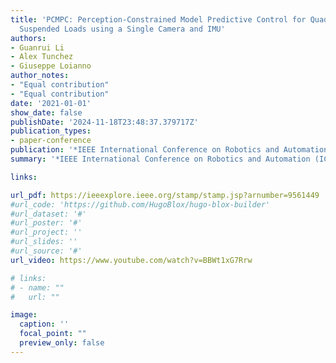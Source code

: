 ```yaml
---
title: 'PCMPC: Perception-Constrained Model Predictive Control for Quadrotors with
  Suspended Loads using a Single Camera and IMU'
authors:
- Guanrui Li
- Alex Tunchez
- Giuseppe Loianno
author_notes:
- "Equal contribution"
- "Equal contribution"
date: '2021-01-01'
show_date: false
publishDate: '2024-11-18T23:48:37.379717Z'
publication_types:
- paper-conference
publication: '*IEEE International Conference on Robotics and Automation (ICRA)*'
summary: '*IEEE International Conference on Robotics and Automation (ICRA)*, 2021'

links:

url_pdf: https://ieeexplore.ieee.org/stamp/stamp.jsp?arnumber=9561449
#url_code: 'https://github.com/HugoBlox/hugo-blox-builder'
#url_dataset: '#'
#url_poster: '#'
#url_project: ''
#url_slides: ''
#url_source: '#'
url_video: https://www.youtube.com/watch?v=BBWt1xG7Rrw

# links:
# - name: ""
#   url: ""

image:
  caption: ''
  focal_point: ""
  preview_only: false
---
```

